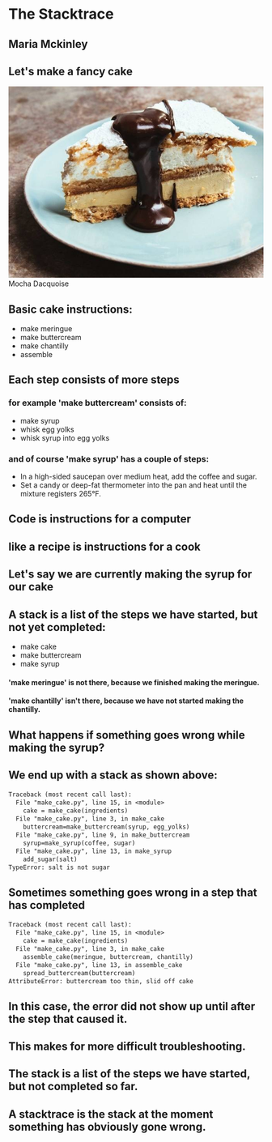 # The Stacktrace

## Maria Mckinley



## Let's make a fancy cake
![alt text](assets/mocha-dacquoise.jpg "Mocha Dacquoise Cake")
Mocha Dacquoise




## Basic cake instructions:
* make meringue
* make buttercream
* make chantilly
* assemble




## Each step consists of more steps

### for example 'make buttercream' consists of: <!-- .element: class="fragment" data-fragment-index="1" -->
* make syrup <!-- .element: class="fragment" data-fragment-index="2" -->
* whisk egg yolks
* whisk syrup into egg yolks




### and of course 'make syrup' has a couple of steps:
* In a high-sided saucepan over medium heat, add the coffee and sugar. 
* Set a candy or deep-fat thermometer into the pan and heat until the mixture registers 265&deg;F.




## Code is instructions for a computer
## like a recipe is instructions for a cook




## Let's say we are currently making the syrup for our cake




## A stack is a list of the steps we have started, but not yet completed:

* make cake
* make buttercream
* make syrup

#### 'make meringue' is not there, because we finished making the meringue.<!-- .element: class="fragment" data-fragment-index="1" -->
#### 'make chantilly' isn't there, because we have not started making the chantilly.<!-- .element: class="fragment" data-fragment-index="2" -->




## What happens if something goes wrong while making the syrup? 




## We end up with a stack as shown above:

```
Traceback (most recent call last):
  File "make_cake.py", line 15, in <module>
    cake = make_cake(ingredients)
  File "make_cake.py", line 3, in make_cake
    buttercream=make_buttercream(syrup, egg_yolks)
  File "make_cake.py", line 9, in make_buttercream
    syrup=make_syrup(coffee, sugar) 
  File "make_cake.py", line 13, in make_syrup
    add_sugar(salt)
TypeError: salt is not sugar
```




## Sometimes something goes wrong in a step that has completed

```
Traceback (most recent call last):
  File "make_cake.py", line 15, in <module>
    cake = make_cake(ingredients)
  File "make_cake.py", line 3, in make_cake
    assemble_cake(meringue, buttercream, chantilly)
  File "make_cake.py", line 13, in assemble_cake
    spread_buttercream(buttercream)
AttributeError: buttercream too thin, slid off cake
```

## In this case, the error did not show up until after the step that caused it.
## This makes for more difficult troubleshooting.




## The stack is a list of the steps we have started, but not completed so far.

## A stacktrace is the stack at the moment something has obviously gone wrong.
